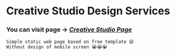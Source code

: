 # Creative Studio Design Services
### You can visit page -> *[Creative Studio Page](https://perhaylo.github.io/creative-studio/)*

```
Simple static web page based on free template 😄 
Without design of mobile screen 😭😭😭
```